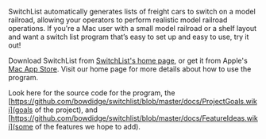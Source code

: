 SwitchList automatically generates lists of freight cars to switch on a model railroad, allowing your operators to perform realistic model railroad operations. If you're a Mac user with a small model railroad or a shelf layout and want a switch list program that’s easy to set up and easy to use, try it out!

Download SwitchList from [SwitchList's home page](http://www.vasonabranch.com/switchlist), or get it from Apple's  [Mac App Store](https://itunes.apple.com/us/app/switchlist/id550383737?mt=12). Visit our home page for more details about how to use the program.

Look here for the source code for the program, the [https://github.com/bowdidge/switchlist/blob/master/docs/ProjectGoals.wiki](goals of the project), and [https://github.com/bowdidge/switchlist/blob/master/docs/FeatureIdeas.wiki](some of the features we hope to add).
